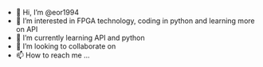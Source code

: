 - 👋 Hi, I’m @eor1994
- 👀 I’m interested in FPGA technology, coding in python and learning more on API
- 🌱 I’m currently learning API and python
- 💞️ I’m looking to collaborate on 
- 📫 How to reach me ...

<!---
eor1994/eor1994 is a ✨ special ✨ repository because its `README.md` (this file) appears on your GitHub profile.
You can click the Preview link to take a look at your changes.
--->

